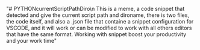 "# PYTHONcurrentScriptPathDiro\n This is a meme, a code snippet that detected and give the current script path and dironame, there is two files, the code itself, and also a .json file that containe a snippet configuration for VSCODE, and it will work or can be modified to work with all others editors that have the same format. Working with snippet boost your productivity and your work time" 
